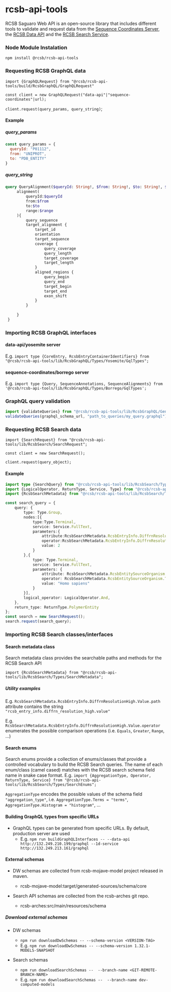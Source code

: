 # rcsb-api-tools

RCSB Saguaro Web API is an open-source library that includes different tools to validate and request data from the [Sequence Coordinates Server](https://sequence-coordinates.rcsb.org/), the [RCSB Data API](https://data.rcsb.org) and the [RCSB Search Service](https://search.rcsb.org).

### Node Module Instalation
`npm install @rcsb/rcsb-api-tools`

### Requesting RCSB GraphQL data
`import {GraphQLRequest} from "@rcsb/rcsb-api-tools/build/RcsbGraphQL/GraphQLRequest"`

`const client = new GraphQLRequest("data-api"|"sequence-coordinates"|url);`

`client.request(query_params, query_string)`;

#### Example

##### query_params
```javascript
const query_params = {
  queryId: "P01112",
  from: "UNIPROT",
  to: "PDB_ENTITY"
}
```

##### query_string
```graphql
query QueryAlignment($queryId: String!, $from: String!, $to: String!, $range:[Int!]){
     alignment(
         queryId:$queryId
         from:$from
         to:$to
         range:$range
     ){
         query_sequence
         target_alignment {
             target_id
             orientation
             target_sequence
             coverage {
                 query_coverage
                 query_length
                 target_coverage
                 target_length
             }
             aligned_regions {
                 query_begin
                 query_end
                 target_begin
                 target_end
                 exon_shift
             }
         }
 
     }
 }
```

### Importing RCSB GraphQL interfaces

#### data-api/yosemite server
E.g. `import type {CoreEntry, RcsbEntryContainerIdentifiers} from "@rcsb/rcsb-api-tools/lib/RcsbGraphQL/Types/Yosemite/GqlTypes";`

#### sequence-coordinates/borrego server
E.g. `import type {Query, SequenceAnnotations, SequenceAlignments} from '@rcsb/rcsb-api-tools/lib/RcsbGraphQL/Types/Borrego/GqlTypes';`

### GraphQL query validation
````javascript
import {validateQueries} from "@rcsb/rcsb-api-tools/lib/RcsbGraphQL/Generator/GeneratorTools";
validateQueries(graphql_schema_url, "path_to_queries/my_query.graphql");
````

### Requesting RCSB Search data
`import {SearchRequest} from "@rcsb/rcsb-api-tools/lib/RcsbSearch/SearchRequest";`

`const client = new SearchRequest();`

`client.request(query_object);`

#### Example
```typescript
import type {SearchQuery} from "@rcsb/rcsb-api-tools/lib/RcsbSearch/Types/SearchQueryInterface";
import {LogicalOperator, ReturnType, Service, Type} from "@rcsb/rcsb-api-tools/lib/RcsbSearch/Types/SearchEnums";
import {RcsbSearchMetadata} from "@rcsb/rcsb-api-tools/lib/RcsbSearch/Types/SearchMetadata";

const search_query = {
    query: {
        type: Type.Group,
        nodes:[{
            type:Type.Terminal,
            service: Service.FullText,
            parameters:{
                attribute:RcsbSearchMetadata.RcsbEntryInfo.DiffrnResolutionHigh.Value.path,
                operator:RcsbSearchMetadata.RcsbEntryInfo.DiffrnResolutionHigh.Value.operator.Greater,
                value: 2
            }
        },{
            type: Type.Terminal,
            service: Service.FullText,
            parameters: {
                attribute: RcsbSearchMetadata.RcsbEntitySourceOrganism.TaxonomyLineage.Name.path,
                operator: RcsbSearchMetadata.RcsbEntitySourceOrganism.TaxonomyLineage.Name.operator.ExactMatch,
                value: "Homo sapiens"
            }
        }],
        logical_operator: LogicalOperator.And,
    },
    return_type: ReturnType.PolymerEntity
};
const search = new SearchRequest();
search.request(search_query);
```

### Importing RCSB Search classes/interfaces

#### Search metadata class
Search metadata class provides the searchable paths and methods for the RCSB Search API 

`import {RcsbSearchMetadata} from "@rcsb/rcsb-api-tools/lib/RcsbSearch/Types/SearchMetadata";`

##### Utility examples
E.g. `RcsbSearchMetadata.RcsbEntryInfo.DiffrnResolutionHigh.Value.path` attribute contains the string `"rcsb_entry_info.diffrn_resolution_high.value"`

E.g. `RcsbSearchMetadata.RcsbEntryInfo.DiffrnResolutionHigh.Value.operator` enumerates the possible comparison operations (i.e. `Equals`, `Greater`, `Range`, ...) 

#### Search enums
Search enums provide a collection of enums/classes that provide a controlled vocabulary to build the RCSB Search queries. 
The name of each enum/class (camel cased) matches with the RCSB search schema field name in snake case format.
E.g. `import {AggregationType, Operator, ReturnType, Service} from "@rcsb/rcsb-api-tools/lib/RcsbSearch/Types/SearchEnums";`

`AggregationType` encodes the possible values of the schema field `"aggregation_type"`, 
i.e. `AggregationType.Terms = "terms"`, `AggregationType.Histogram = "histogram"`, ...

#### Building GraphQL types from specific URLs

- GraphQL types can be generated from specific URLs. By default, production server are used  
  - E.g. `npm run buildGraphQLInterfaces -- --data-api http://132.249.210.199/graphql --1d-service http://132.249.213.161/graphql`

#### External schemas 

- DW schemas are collected from rcsb-mojave-model project released in maven.
  - rcsb-mojave-model:target/generated-sources/schema/core
  
- Search API schemas are collected from the rcsb-arches git repo.
  - rcsb-arches:src/main/resources/schema

##### Download external schemas

- DW schemas
  - `npm run downloadDwSchemas -- --schema-version <VERSION-TAG>`
  - E.g. `npm run downloadDwSchemas -- --schema-version 1.32.1-MODELS-SNAPSHOT`
  
- Search schemas
  - `npm run downloadSearchSchemas --  --branch-name <GIT-REMOTE-BRANCH-NAME>`
  - E.g. `npm run downloadSearchSchemas --  --branch-name dev-computed-models`

